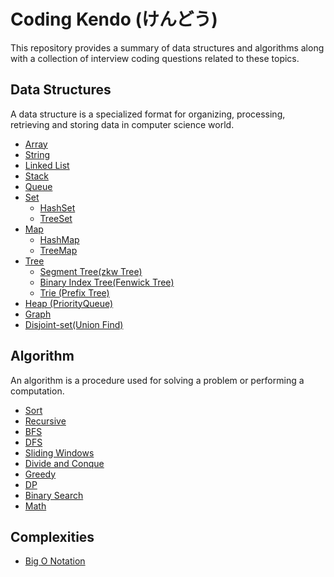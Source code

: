 # Coding Kendo (けんどう)
This repository provides a summary of data structures and algorithms along with a collection of interview coding questions related to these topics.

## Data Structures

A data structure is a specialized format for organizing, processing, retrieving and storing data in computer science world.

* [Array](./data_structure/array.md)
* [String](./data_structure/string.md)
* [Linked List]()
* [Stack]()
* [Queue]()
* [Set]()
    * [HashSet]()
    * [TreeSet]()
* [Map]()
    * [HashMap]()
    * [TreeMap]()
* [Tree]()
    * [Segment Tree(zkw Tree)]()
    * [Binary Index Tree(Fenwick Tree)]()
    * [Trie (Prefix Tree)]()
* [Heap (PriorityQueue)]()
* [Graph]()
* [Disjoint-set(Union Find)]()

## Algorithm

An algorithm is a procedure used for solving a problem or performing a computation.

* [Sort]()
* [Recursive]()
* [BFS]()
* [DFS]()
* [Sliding Windows]()
* [Divide and Conque]()
* [Greedy]()
* [DP]()
* [Binary Search]()
* [Math]()

## Complexities

* [Big O Notation](BigONotation.md)
